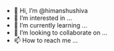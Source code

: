 - 👋 Hi, I’m @himanshushiva
- 👀 I’m interested in ...
- 🌱 I’m currently learning ...
- 💞️ I’m looking to collaborate on ...
- 📫 How to reach me ...

<!---
himanshushiva/himanshushiva is a ✨ special ✨ repository because its `README.md` (this file) appears on your GitHub profile.
You can click the Preview link to take a look at your changes.
--->
